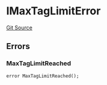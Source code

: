 # IMaxTagLimitError
[Git Source](https://github.com/thrackle-io/tron/blob/0336bb34620bb9e55e13cd371f0aebd8997d21c3/src/common/IErrors.sol)


## Errors
### MaxTagLimitReached

```solidity
error MaxTagLimitReached();
```

